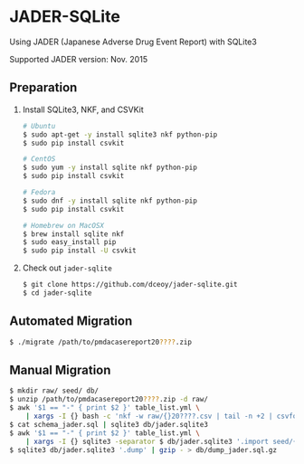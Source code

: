 JADER-SQLite
============

Using JADER (Japanese Adverse Drug Event Report) with SQLite3

Supported JADER version: Nov. 2015

Preparation
-----------

1.  Install SQLite3, NKF, and CSVKit

    ```sh
    # Ubuntu
    $ sudo apt-get -y install sqlite3 nkf python-pip
    $ sudo pip install csvkit

    # CentOS
    $ sudo yum -y install sqlite nkf python-pip
    $ sudo pip install csvkit

    # Fedora
    $ sudo dnf -y install sqlite nkf python-pip
    $ sudo pip install csvkit

    # Homebrew on MacOSX
    $ brew install sqlite nkf
    $ sudo easy_install pip
    $ sudo pip install -U csvkit
    ```

2.  Check out `jader-sqlite`

    ```sh
    $ git clone https://github.com/dceoy/jader-sqlite.git
    $ cd jader-sqlite
    ```

Automated Migration
-------------------

```sh
$ ./migrate /path/to/pmdacasereport20????.zip
```

Manual Migration
----------------

```sh
$ mkdir raw/ seed/ db/
$ unzip /path/to/pmdacasereport20????.zip -d raw/
$ awk '$1 == "-" { print $2 }' table_list.yml \
    | xargs -I {} bash -c 'nkf -w raw/{}20????.csv | tail -n +2 | csvformat -d , -D $ -b > seed/{}.utf8'
$ cat schema_jader.sql | sqlite3 db/jader.sqlite3
$ awk '$1 == "-" { print $2 }' table_list.yml \
    | xargs -I {} sqlite3 -separator $ db/jader.sqlite3 '.import seed/{}.utf8 {}'
$ sqlite3 db/jader.sqlite3 '.dump' | gzip - > db/dump_jader.sql.gz
```
